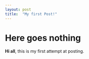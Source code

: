 ```yaml
---
layout: post
title:  "My first Post!"
---
```

# Here goes nothing

**Hi all**, this is my first attempt at posting.
